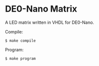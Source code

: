 # DE0-Nano Matrix

A LED matrix written in VHDL for DE0-Nano.

Compile:

    $ make compile

Program:

    $ make program
